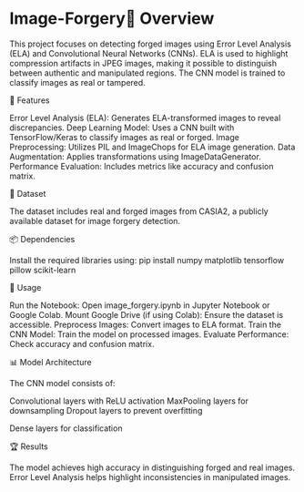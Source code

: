 # Image-Forgery📌 Overview
This project focuses on detecting forged images using Error Level Analysis (ELA) and Convolutional Neural Networks (CNNs). ELA is used to highlight compression artifacts in JPEG images, making it possible to distinguish between authentic and manipulated regions. The CNN model is trained to classify images as real or tampered.

🚀 Features

Error Level Analysis (ELA): Generates ELA-transformed images to reveal discrepancies.
Deep Learning Model: Uses a CNN built with TensorFlow/Keras to classify images as real or forged.
Image Preprocessing: Utilizes PIL and ImageChops for ELA image generation.
Data Augmentation: Applies transformations using ImageDataGenerator.
Performance Evaluation: Includes metrics like accuracy and confusion matrix.

📂 Dataset

The dataset includes real and forged images from CASIA2, a publicly available dataset for image forgery detection.

📦 Dependencies

Install the required libraries using:
pip install numpy matplotlib tensorflow pillow scikit-learn

📖 Usage

Run the Notebook: Open image_forgery.ipynb in Jupyter Notebook or Google Colab.
Mount Google Drive (if using Colab): Ensure the dataset is accessible.
Preprocess Images: Convert images to ELA format.
Train the CNN Model: Train the model on processed images.
Evaluate Performance: Check accuracy and confusion matrix.

📊 Model Architecture

The CNN model consists of:

Convolutional layers with ReLU activation
MaxPooling layers for downsampling
Dropout layers to prevent overfitting

Dense layers for classification

🏆 Results

The model achieves high accuracy in distinguishing forged and real images.
Error Level Analysis helps highlight inconsistencies in manipulated images.
